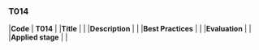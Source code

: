 ### T014

|**Code**           | **T014** |
|**Title**          | |
|**Description**    | |
|**Best Practices** | |
|**Evaluation**     | |
|**Applied stage**  | |

